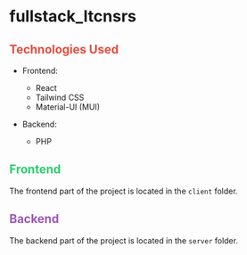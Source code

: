 # fullstack_ltcnsrs

## <span style="color: #e74c3c;">Technologies Used</span>

- Frontend:
  - React
  - Tailwind CSS
  - Material-UI (MUI)
  
- Backend:
  - PHP

## <span style="color: #2ecc71;">Frontend</span>

The frontend part of the project is located in the `client` folder.

## <span style="color: #9b59b6;">Backend</span>

The backend part of the project is located in the `server` folder.
